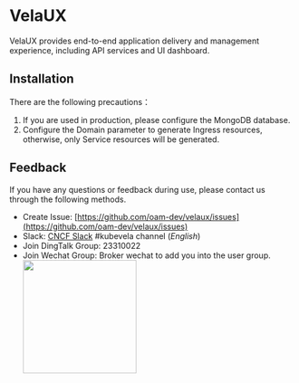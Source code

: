 # VelaUX

VelaUX provides end-to-end application delivery and management experience, including API services and UI dashboard.

## Installation

There are the following precautions：

1. If you are used in production, please configure the MongoDB database.
2. Configure the Domain parameter to generate Ingress resources, otherwise, only Service resources will be generated.

## Feedback

If you have any questions or feedback during use, please contact us through the following methods.

- Create Issue: [https://github.com/oam-dev/velaux/issues](https://github.com/oam-dev/velaux/issues)
- Slack: [CNCF Slack](https://slack.cncf.io/) #kubevela channel (_English_)
- Join DingTalk Group: 23310022
- Join Wechat Group: Broker wechat to add you into the user group.
  <img src="https://static.kubevela.net/images/barnett-wechat.jpg" width="200" />
